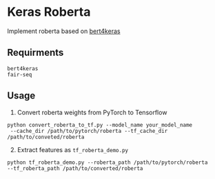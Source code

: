 # Keras Roberta

Implement roberta based on [bert4keras](https://github.com/bojone/bert4keras)

## Requirments
```
bert4keras
fair-seq
```

## Usage

1. Convert roberta weights from PyTorch to Tensorflow

```
python convert_roberta_to_tf.py --model_name your_model_name
 --cache_dir /path/to/pytorch/roberta --tf_cache_dir /path/to/conveted/roberta
```

2. Extract features as `tf_roberta_demo.py`

```
python tf_roberta_demo.py --roberta_path /path/to/pytorch/roberta
--tf_roberta_path /path/to/converted/roberta
```
